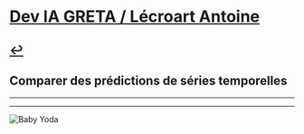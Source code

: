 # [Dev IA GRETA / Lécroart Antoine](https://github.com/Dev-IA-2024/antoine.lecroart)

[↩️](..)
---

## Comparer des prédictions de séries temporelles

---
---
![Baby Yoda](https://images3.alphacoders.com/110/1108129.jpg)
